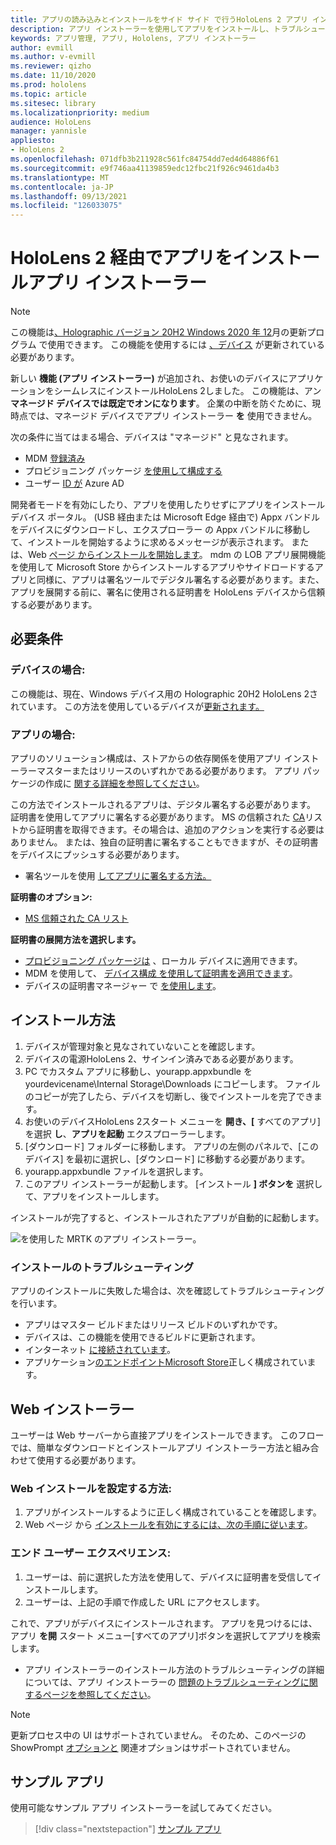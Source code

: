 ```yaml
---
title: アプリの読み込みとインストールをサイド サイド で行うHoloLens 2 アプリ インストーラー
description: アプリ インストーラーを使用してアプリをインストールし、トラブルシューティングを行い、UI を使用してアプリをサイド ロードしてインストールする方法について説明します。
keywords: アプリ管理, アプリ, Hololens, アプリ インストーラー
author: evmill
ms.author: v-evmill
ms.reviewer: qizho
ms.date: 11/10/2020
ms.prod: hololens
ms.topic: article
ms.sitesec: library
ms.localizationpriority: medium
audience: HoloLens
manager: yannisle
appliesto:
- HoloLens 2
ms.openlocfilehash: 071dfb3b211928c561fc84754dd7ed4d64886f61
ms.sourcegitcommit: e9f746aa41139859edc12fbc21f926c9461da4b3
ms.translationtype: MT
ms.contentlocale: ja-JP
ms.lasthandoff: 09/13/2021
ms.locfileid: "126033075"
---
```

# <a name="install-apps-on-hololens-2-via-app-installer"></a>HoloLens 2 経由でアプリをインストールアプリ インストーラー

> [!NOTE]
> この機能は[、Holographic バージョン 20H2 Windows 2020 年 12](hololens-release-notes.md)月の更新プログラム で使用できます。 この機能を使用するには [、デバイス](hololens-update-hololens.md) が更新されている必要があります。

新しい **機能 (アプリ インストーラー)** が追加され、お使いのデバイスにアプリケーションをシームレスにインストールHoloLens 2しました。 この機能は、アン **マネージド デバイスでは既定でオンになります**。 企業の中断を防ぐために、現時点では、マネージド デバイスでアプリ インストーラー **を** 使用できません。  

次の条件に当てはまる場合、デバイスは "マネージド" と見なされます。

- MDM [登録済み](hololens-enroll-mdm.md)
- プロビジョニング パッケージ [を使用して構成する](hololens-provisioning.md)
- ユーザー [ID が](hololens-identity.md) Azure AD

開発者モードを有効にしたり、アプリを使用したりせずにアプリをインストールデバイス ポータル。  (USB 経由または Microsoft Edge 経由で) Appx バンドルをデバイスにダウンロードし、エクスプローラー の Appx バンドルに移動して、インストールを開始するように求めるメッセージが表示されます。  または、Web [ページ からインストールを開始します](/windows/msix/app-installer/installing-windows10-apps-web)。 mdm の LOB アプリ展開機能を使用して Microsoft Store からインストールするアプリやサイドロードするアプリと同様に、アプリは署名ツール[](/windows/win32/appxpkg/how-to-sign-a-package-using-signtool)でデジタル署名する[](/windows/win32/appxpkg/how-to-sign-a-package-using-signtool#security-considerations)必要があります。また、アプリを展開する前に、署名に使用される証明書を HoloLens デバイスから信頼する必要があります。

## <a name="requirements"></a>必要条件

### <a name="for-your-devices"></a>デバイスの場合:

この機能は、現在、Windows デバイス用の Holographic 20H2 HoloLens 2されています。 この方法を使用しているデバイスが[更新されます。](hololens-update-hololens.md)

### <a name="for-your-apps"></a>アプリの場合:

アプリのソリューション構成は、ストアからの依存関係を使用アプリ インストーラーマスターまたはリリースのいずれかである必要があります。 アプリ パッケージの作成に [関する詳細を参照してください](/windows/msix/app-installer/create-appinstallerfile-vs)。

この方法でインストールされるアプリは、デジタル署名する必要があります。 証明書を使用してアプリに署名する必要があります。 MS の信頼された [CA](https://ccadb-public.secure.force.com/microsoft/IncludedCACertificateReportForMSFT)リストから証明書を取得できます。その場合は、追加のアクションを実行する必要はありません。 または、独自の証明書に署名することもできますが、その証明書をデバイスにプッシュする必要があります。

- 署名ツールを使用 [してアプリに署名する方法。](/windows/win32/appxpkg/how-to-sign-a-package-using-signtool)

**証明書のオプション:**

- [MS 信頼された CA リスト](https://ccadb-public.secure.force.com/microsoft/IncludedCACertificateReportForMSFT)

**証明書の展開方法を選択します。**

- [プロビジョニング パッケージは](hololens-provisioning.md) 、ローカル デバイスに適用できます。
- MDM を使用して、 [デバイス構成 を使用して証明書を適用できます](/mem/intune/protect/certificates-configure)。
- デバイスの証明書マネージャー で [を使用します](certificate-manager.md)。

## <a name="installation-method"></a>インストール方法

1. デバイスが管理対象と見なされていないことを確認します。
1. デバイスの電源HoloLens 2、サインイン済みである必要があります。
1. PC でカスタム アプリに移動し、yourapp.appxbundle を yourdevicename\Internal Storage\Downloads にコピーします。
    ファイルのコピーが完了したら、デバイスを切断し、後でインストールを完了できます。
1. お使いのデバイスHoloLens 2スタート メニューを **開き、[** すべてのアプリ] を選択 **し**、**アプリを起動** エクスプローラーします。
1. [ダウンロード] フォルダーに移動します。 アプリの左側のパネルで、[このデバイス] を最初に選択し、[ダウンロード] に移動する必要があります。
1. yourapp.appxbundle ファイルを選択します。
1. このアプリ インストーラーが起動します。 [インストール **] ボタンを** 選択して、アプリをインストールします。

インストールが完了すると、インストールされたアプリが自動的に起動します。

![を使用した MRTK のアプリ インストーラー。](images/hololens-app-installer-picture.jpg)

### <a name="troubleshooting-installs"></a>インストールのトラブルシューティング

アプリのインストールに失敗した場合は、次を確認してトラブルシューティングを行います。

- アプリはマスター ビルドまたはリリース ビルドのいずれかです。
- デバイスは、この機能を使用できるビルドに更新されます。
- インターネット [に接続されています](hololens-network.md)。
- アプリケーション[のエンドポイントMicrosoft Store](hololens-offline.md)正しく構成されています。  

## <a name="web-installer"></a>Web インストーラー

ユーザーは Web サーバーから直接アプリをインストールできます。 このフローでは、簡単なダウンロードとインストールアプリ インストーラー方法と組み合わせて使用する必要があります。

### <a name="how-to-set-up-web-install"></a>Web インストールを設定する方法:

1. アプリがインストールするように正しく構成されていることを確認します。
1. Web ページ から [インストールを有効にするには、次の手順に従います](/windows/msix/app-installer/installing-windows10-apps-web#how-to-enable-this-on-a-webpage)。

### <a name="end-user-experience"></a>エンド ユーザー エクスペリエンス:

1. ユーザーは、前に選択した方法を使用して、デバイスに証明書を受信してインストールします。
1. ユーザーは、上記の手順で作成した URL にアクセスします。

これで、アプリがデバイスにインストールされます。 アプリを見つけるには、アプリ **を開** スタート メニュー[すべてのアプリ]ボタンを選択してアプリを検索します。

- アプリ インストーラーのインストール方法のトラブルシューティングの詳細については、アプリ インストーラーの [問題のトラブルシューティングに関するページを参照してください](/windows/msix/app-installer/troubleshoot-appinstaller-issues)。

> [!NOTE]
> 更新プロセス中の UI はサポートされていません。 そのため、このページの ShowPrompt [オプションと](/windows/msix/app-installer/update-settings) 関連オプションはサポートされていません。

## <a name="sample-apps"></a>サンプル アプリ

使用可能なサンプル アプリ インストーラーを試してみてください。 
> [!div class="nextstepaction"]
> [サンプル アプリ](/windows/mixed-reality/develop/features-and-samples)
